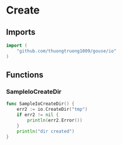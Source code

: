 # Create

## Imports

```go
import (
	"github.com/thuongtruong1009/gouse/io"
)
```
## Functions


### SampleIoCreateDir

```go
func SampleIoCreateDir() {
	err2 := io.CreateDir("tmp")
	if err2 != nil {
		println(err2.Error())
	}
	println("dir created")
}
```
